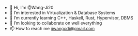 
- 👋 Hi, I’m @Wang-Ji20
- 👀 I’m interested in Virtualization & Database Systems
- 🌱 I’m currently learning C++, Haskell, Rust, Hypervisor, DBMS
- 💞️ I’m looking to collaborate on well everything
- 📫 How to reach me jiwangcdi@gmail.com

<!---
Wang-Ji20/Wang-Ji20 is a ✨ special ✨ repository because its `README.md` (this file) appears on your GitHub profile.
You can click the Preview link to take a look at your changes.
--->
